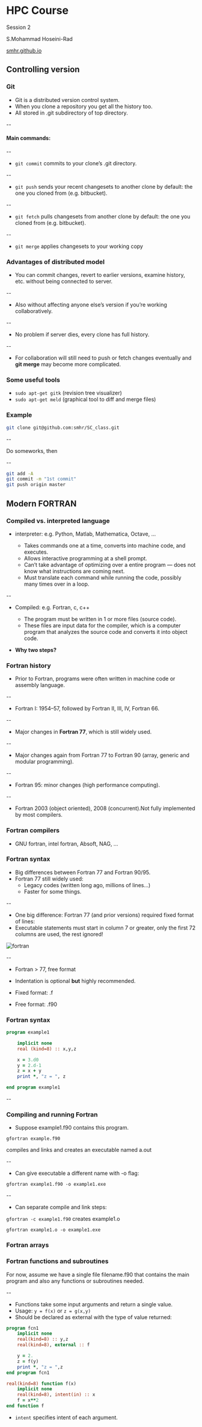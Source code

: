 # HPC Course

Session 2

S.Mohammad Hoseini-Rad

[smhr.github.io](http://smhr.github.io/)

## Controlling version

### Git

* Git is a distributed version control system.
* When you clone a repository you get all the history too.
* All stored in .git subdirectory of top directory.

--

#### Main commands: ####

--
* `git commit` commits to your clone’s .git directory.

--
* `git push` sends your recent changesets to another clone
by default: the one you cloned from (e.g. bitbucket).

--
* `git fetch` pulls changesets from another clone
by default: the one you cloned from (e.g. bitbucket).

--
* `git merge` applies changesets to your working copy

### Advantages of distributed model

* You can commit changes, revert to earlier versions,
examine history, etc. without being connected to server.

--
* Also without affecting anyone else’s version if you’re
working collaboratively.

--
* No problem if server dies, every clone has full history.

--
* For collaboration will still need to push or fetch changes
eventually and **git merge** may become more complicated.

### Some useful tools

* `sudo apt-get gitk` (revision tree visualizer)
* `sudo apt-get meld` (graphical tool to diff and merge files)

### Example

```bash
git clone git@github.com:smhr/SC_class.git
```
--

Do someworks, then

--

```bash
git add -A
git commit -m "1st commit"
git push origin master
```


## Modern FORTRAN

### Compiled vs. interpreted language

* interpreter: e.g. Python, Matlab, Mathematica, Octave, ...

    * Takes commands one at a time, converts into machine code, and executes.
    * Allows interactive programming at a shell prompt.
    * Can’t take advantage of optimizing over a entire program — does not know what instructions are coming next.
    * Must translate each command while running the code, possibly many times over in a loop.
    
--
    
* Compiled: e.g. Fortran, c, c++
    
    * The program must be written in 1 or more files (source code).
    * These files are input data for the compiler, which is a computer program that analyzes the source code and converts it into object code.
    

* **Why two steps?**

### Fortran history

* Prior to Fortran, programs were often written in machine code or assembly language.

--
* Fortran I: 1954–57, followed by Fortran II, III, IV, Fortran 66.

--
* Major changes in **Fortran 77**, which is still widely used.

--
* Major changes again from Fortran 77 to Fortran 90 (array, generic and modular programming).

--
* Fortran 95: minor changes (high performance computing).

--
* Fortran 2003 (object oriented), 2008 (concurrent).Not fully implemented by most compilers.

### Fortran compilers

* GNU fortran, intel fortran, Absoft, NAG, ...

### Fortran syntax

* Big differences between Fortran 77 and Fortran 90/95.
* Fortran 77 still widely used:
    * Legacy codes (written long ago, millions of lines...)
    * Faster for some things.
    
--

* One big difference: Fortran 77 (and prior versions) required fixed format of lines:
* Executable statements must start in column 7 or greater, only the first 72 columns are used, the rest ignored!

![fortran](https://upload.wikimedia.org/wikipedia/commons/thumb/5/58/FortranCardPROJ039.agr.jpg/320px-FortranCardPROJ039.agr.jpg)

--

* Fortran > 77, free format
* Indentation is optional **but** highly recommended.

* Fixed format: .f
* Free format: .f90

### Fortran syntax

```fortran
program example1

    implicit none
    real (kind=8) :: x,y,z

    x = 3.d0
    y = 2.d-1
    z = x + y
    print *, "z = ", z

end program example1
```
--

### Compiling and running Fortran

* Suppose example1.f90 contains this program.

``gfortran example.f90``

compiles and links and creates an executable named a.out

--

* Can give executable a different name with -o flag:

``gfortran example1.f90 -o example1.exe``

--

* Can separate compile and link steps:

``gfortran -c example1.f90`` creates example1.o

``gfortran example1.o -o example1.exe``

### Fortran arrays

### Fortran functions and subroutines

For now, assume we have a single file filename.f90 that
contains the main program and also any functions or
subroutines needed.

--
* Functions take some input arguments and return a single value.
* Usage: ``y = f(x)`` or ``z = g(x,y)``
* Should be declared as external with the type of value returned:

```fortran
program fcn1
    implicit none
    real(kind=8) :: y,z
    real(kind=8), external :: f

    y = 2.
    z = f(y)
    print *, "z = ",z
end program fcn1

real(kind=8) function f(x)
    implicit none
    real(kind=8), intent(in) :: x
    f = x**2
end function f
```

* ``intent`` specifies intent of each argument.